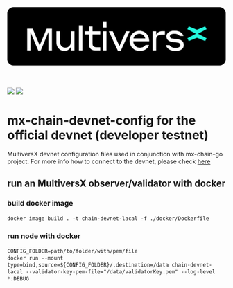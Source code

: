 <div style="text-align:center">
  <img
  src="https://raw.githubusercontent.com/multiversx/mx-chain-go/master/multiversx-logo.svg"
  alt="MultiversX">
</div>
<br>

<br>

[![](https://img.shields.io/badge/made%20by-MultiversX-blue.svg?style=flat-square)](http://multiversx.com/)
[![](https://img.shields.io/badge/project-MultiversX%20Devnet-blue.svg?style=flat-square)](http://multiversx.com/)

# mx-chain-devnet-config for the official devnet (developer testnet)

MultiversX devnet configuration files used in conjunction with mx-chain-go project. 
For more info how to connect to the devnet, please check [here](https://docs.multiversx.com/validators/nodes-scripts/config-scripts/)

## run an MultiversX observer/validator with docker

### build docker image
```docker image build . -t chain-devnet-lacal -f ./docker/Dockerfile```

### run node with docker
```
CONFIG_FOLDER=path/to/folder/with/pem/file
docker run --mount type=bind,source=${CONFIG_FOLDER}/,destination=/data chain-devnet-lacal --validator-key-pem-file="/data/validatorKey.pem" --log-level *:DEBUG
```

